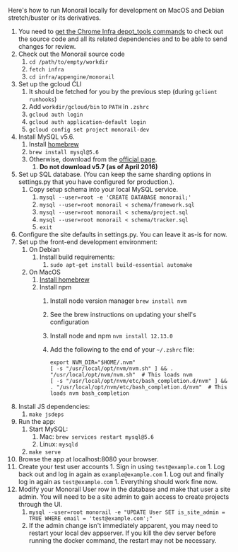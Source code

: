 Here's how to run Monorail locally for development on MacOS and Debian stretch/buster or its derivatives.

1.  You need to [get the Chrome Infra depot_tools commands](https://commondatastorage.googleapis.com/chrome-infra-docs/flat/depot_tools/docs/html/depot_tools_tutorial.html#_setting_up) to check out the source code and all its related dependencies and to be able to send changes for review.
1.  Check out the Monorail source code
    1.  `cd /path/to/empty/workdir`
    1.  `fetch infra`
    1.  `cd infra/appengine/monorail`
1.  Set up the gcloud CLI
    1.  It should be fetched for you by the previous step (during `gclient runhooks`)
    1.  Add `workdir/gcloud/bin` to `PATH` in `.zshrc`
    1. `gcloud auth login`
    1. `gcloud auth application-default login`
    1. `gcloud config set project monorail-dev`
1.  Install MySQL v5.6.
    1. Install [homebrew](https://brew.sh/)
    1.  `brew install mysql@5.6`
    1. Otherwise, download from the [official page](http://dev.mysql.com/downloads/mysql/5.6.html#downloads).
        1.  **Do not download v5.7 (as of April 2016)**
1.  Set up SQL database. (You can keep the same sharding options in settings.py that you have configured for production.).
    1. Copy setup schema into your local MySQL service.
        1.  `mysql --user=root -e 'CREATE DATABASE monorail;'`
        1.  `mysql --user=root monorail < schema/framework.sql`
        1.  `mysql --user=root monorail < schema/project.sql`
        1.  `mysql --user=root monorail < schema/tracker.sql`
        1.  `exit`
1.  Configure the site defaults in settings.py.  You can leave it as-is for now.
1.  Set up the front-end development environment:
    1. On Debian
        1.  Install build requirements:
            1.  `sudo apt-get install build-essential automake`
    1. On MacOS
        1. [Install homebrew](https://brew.sh)
        1.  Install npm
            1.  Install node version manager `brew install nvm`
            1.  See the brew instructions on updating your shell's configuration
            1.  Install node and npm `nvm install 12.13.0`
            1.  Add the following to the end of your `~/.zshrc` file:

                    export NVM_DIR="$HOME/.nvm"
                    [ -s "/usr/local/opt/nvm/nvm.sh" ] && . "/usr/local/opt/nvm/nvm.sh"  # This loads nvm
                    [ -s "/usr/local/opt/nvm/etc/bash_completion.d/nvm" ] && . "/usr/local/opt/nvm/etc/bash_completion.d/nvm"  # This loads nvm bash_completion

1.  Install JS dependencies:
    1.  `make jsdeps`
1.  Run the app:
    1.  Start MySQL:
        1. Mac: `brew services restart mysql@5.6`
        1. Linux: `mysqld`
    1.  `make serve`
1. Browse the app at localhost:8080 your browser.
1. Create your test user accounts
       1.  Sign in using `test@example.com`
       1.  Log back out and log in again as `example@example.com`
       1.  Log out and finally log in again as `test@example.com`
       1.  Everything should work fine now.
1.  Modify your Monorail User row in the database and make that user a site admin. You will need to be a site admin to gain access to create projects through the UI.
    1.  `mysql --user=root monorail -e "UPDATE User SET is_site_admin = TRUE WHERE email = 'test@example.com';"`
    1.  If the admin change isn't immediately apparent, you may need to restart your local dev appserver. If you kill the dev server before running the docker command, the restart may not be necessary.
